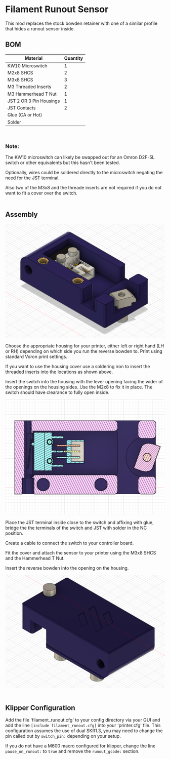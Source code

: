 # Filament Runout Sensor

This mod replaces the stock bowden retainer with one of a similar profile that hides a runout sensor inside. 

## BOM
   | Material | Quantity |
   |----------|----------|
   | KW10 Microswitch | 1 |
   | M2x8 SHCS | 2 |
   | M3x8 SHCS | 3 |
   | M3 Threaded Inserts | 2 |
   | M3 Hammerhead T Nut | 1 |
   | JST 2 OR 3 Pin Housings | 1 | 
   | JST Contacts | 2 |
   | Glue (CA or Hot) | | 
   | Solder | |   
<br>
   
### Note: 

The KW10 microswitch can likely be swapped out for an Omron D2F-5L switch or other equivalents but this hasn't been tested. 

Optionally, wires could be soldered directly to the microswitch negating the need for the JST terminal. 

Also two of the M3x8 and the threade inserts are not required if you do not want to fit a cover over the switch.  
<br>

## Assembly

![Assembly](./IMAGES/Internal_Assembly.png)

Choose the appropriate housing for your printer, either left or right hand (LH or RH) depending on which side you run the reverse bowden to. Print using standard Voron print settings. 

If you want to use the housing cover use a soldering iron to insert the threaded inserts into the locations as shown above. 

Insert the switch into the housing with the lever opening facing the wider of the openings on the housing sides. Use the M2x8 to fix it in place. The switch should have clearance to fully open inside. 

![Cross Section](./IMAGES/Switch_Cross_Section.png)

Place the JST terminal inside close to the switch and affixing with glue, bridge the the terminals of the switch and JST with solder in the NC position. 

Create a cable to connect the switch to your controller board. 

Fit the cover and attach the sensor to your printer using the M3x8 SHCS and the Hammerhead T Nut. 

Insert the reverse bowden into the opening on the housing. 

![Assembled](./IMAGES/Assembled.png)
<br>
<br>

## Klipper Configuration

Add the file 'filament_runout.cfg' to your config directory via your GUI and add the line ``[include filament_runout.cfg]`` into your 'printer.cfg' file. 
This configuration assumes the use of dual SKR1.3, you may need to change the pin called out by ``switch_pin:`` depending on your setup. 

If you do not have a M600 macro configured for klipper, change the line ``pause_on_runout:`` to ``true`` and remove the ``runout_gcode:`` section.
